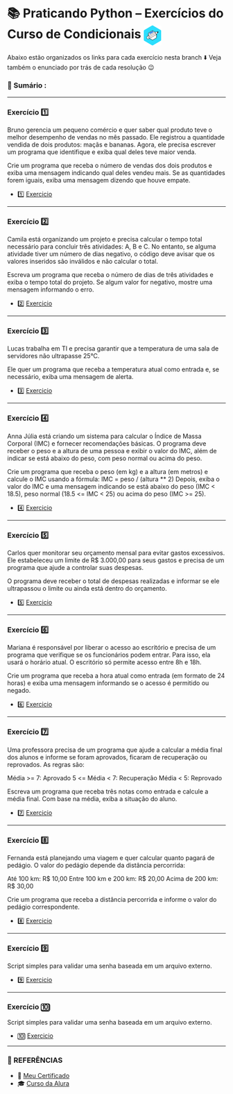 # 📚 Praticando Python – Exercícios do Curso de Condicionais  <img src="https://github.com/RgoSL/Curso-Python-Alura/blob/main/Logo%20do%20Curso.png" alt="Praticando Python Logo" align = "center" width=40px /><br>

Abaixo estão organizados os links para cada exercício nesta branch ⬇️ Veja também o enunciado por trás de cada resolução 😉


<!-- ÍNDICE DOS EXERCÍCIOS ⬇️ -->
### 📇 Sumário :
<hr>

### Exercício 1️⃣ 
Bruno gerencia um pequeno comércio e quer saber qual produto teve o melhor desempenho de vendas no mês passado. Ele registrou a quantidade vendida de dois produtos: maçãs e bananas. Agora, ele precisa escrever um programa que identifique e exiba qual deles teve maior venda.

Crie um programa que receba o número de vendas dos dois produtos e exiba uma mensagem indicando qual deles vendeu mais. Se as quantidades forem iguais, exiba uma mensagem dizendo que houve empate.
- 1️⃣ [Exercicio](https://github.com/RgoSL/Curso-Python-Alura/blob/Condicionais/monitorVendas.py) <!-- ⬅️ LINK PARA OS RESPECTIVOS EXERCÍCIOS -->
<hr>

 ### Exercício 2️⃣
Camila está organizando um projeto e precisa calcular o tempo total necessário para concluir três atividades: A, B e C. No entanto, se alguma atividade tiver um número de dias negativo, o código deve avisar que os valores inseridos são inválidos e não calcular o total.

Escreva um programa que receba o número de dias de três atividades e exiba o tempo total do projeto. Se algum valor for negativo, mostre uma mensagem informando o erro.
- 2️⃣ [Exercicio](https://github.com/RgoSL/Curso-Python-Alura/blob/Condicionais/tempoProjeto.py) <!-- ⬅️ LINK PARA OS RESPECTIVOS EXERCÍCIOS -->
<hr>

### Exercício 3️⃣
Lucas trabalha em TI e precisa garantir que a temperatura de uma sala de servidores não ultrapasse 25°C. 

Ele quer um programa que receba a temperatura atual como entrada e, se necessário, exiba uma mensagem de alerta.
- 3️⃣ [Exercicio](https://github.com/RgoSL/Curso-Python-Alura/blob/Condicionais/temperaturaServidor.py) <!-- ⬅️ LINK PARA OS RESPECTIVOS EXERCÍCIOS -->
<hr>

 ### Exercício 4️⃣
Anna Júlia está criando um sistema para calcular o Índice de Massa Corporal (IMC) e fornecer recomendações básicas. O programa deve receber o peso e a altura de uma pessoa e exibir o valor do IMC, além de indicar se está abaixo do peso, com peso normal ou acima do peso.

Crie um programa que receba o peso (em kg) e a altura (em metros) e calcule o IMC usando a fórmula: IMC = peso / (altura ** 2) Depois, exiba o valor do IMC e uma mensagem indicando se está abaixo do peso (IMC < 18.5),
peso normal (18.5 <= IMC < 25) ou acima do peso (IMC >= 25).
- 4️⃣ [Exercicio](https://github.com/RgoSL/Curso-Python-Alura/blob/Condicionais/calculoImc.py) <!-- ⬅️ LINK PARA OS RESPECTIVOS EXERCÍCIOS -->
<hr>

 ### Exercício 5️⃣
Carlos quer monitorar seu orçamento mensal para evitar gastos excessivos. Ele estabeleceu um limite de R$ 3.000,00 para seus gastos e precisa de um programa que ajude a controlar suas despesas. 

O programa deve receber o total de despesas realizadas e informar se ele ultrapassou o limite ou ainda está dentro do orçamento.
- 5️⃣ [Exercicio](https://github.com/RgoSL/Curso-Python-Alura/blob/Condicionais/controleMensal.py) <!-- ⬅️ LINK PARA OS RESPECTIVOS EXERCÍCIOS -->
<hr>

### Exercício 6️⃣
Mariana é responsável por liberar o acesso ao escritório e precisa de um programa que verifique se os funcionários podem entrar. Para isso, ela usará o horário atual. O escritório só permite acesso entre 8h e 18h.

Crie um programa que receba a hora atual como entrada (em formato de 24 horas) e exiba uma mensagem informando se o acesso é permitido ou negado.
- 6️⃣ [Exercicio](https://github.com/RgoSL/Curso-Python-Alura/blob/Condicionais/controleAcesso.py) <!-- ⬅️ LINK PARA OS RESPECTIVOS EXERCÍCIOS -->
<hr>

### Exercício 7️⃣
Uma professora precisa de um programa que ajude a calcular a média final dos alunos e informe se foram aprovados, ficaram de recuperação ou reprovados. As regras são:

Média >= 7: Aprovado
5 <= Média < 7: Recuperação
Média < 5: Reprovado

Escreva um programa que receba três notas como entrada e calcule a média final. Com base na média, exiba a situação do aluno.
- 7️⃣ [Exercicio](https://github.com/RgoSL/Curso-Python-Alura/blob/Condicionais/alunoAprovado.py) <!-- ⬅️ LINK PARA OS RESPECTIVOS EXERCÍCIOS -->
<hr>

### Exercício 8️⃣ 
Fernanda está planejando uma viagem e quer calcular quanto pagará de pedágio. O valor do pedágio depende da distância percorrida:

Até 100 km: R$ 10,00
Entre 100 km e 200 km: R$ 20,00
Acima de 200 km: R$ 30,00

Crie um programa que receba a distância percorrida e informe o valor do pedágio correspondente.
- 8️⃣ [Exercicio](https://github.com/RgoSL/Curso-Python-Alura/blob/Condicionais/.py) <!-- ⬅️ LINK PARA OS RESPECTIVOS EXERCÍCIOS -->
<hr>

### Exercício 9️⃣
Script simples para validar uma senha baseada em um arquivo externo.
- 9️⃣ [Exercicio](https://github.com/RgoSL/Curso-Python-Alura/blob/Condicionais/.py) <!-- ⬅️ LINK PARA OS RESPECTIVOS EXERCÍCIOS -->
<hr>

### Exercício 🔟 
Script simples para validar uma senha baseada em um arquivo externo.
- 🔟 [Exercicio](https://github.com/RgoSL/Curso-Python-Alura/blob/Condicionais/.py) <!-- ⬅️ LINK PARA OS RESPECTIVOS EXERCÍCIOS -->
<hr>

<!-- SESSÃO DE REFERÊNCIAS ⬇️ -->

### 📘 REFERÊNCIAS

- 📃 [Meu Certificado](aquiVaioLink)  
- 🎓 [Curso da Alura](aquiVaioLink)
  

